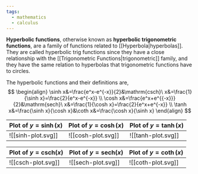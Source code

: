 ```yaml
---
tags:
  - mathematics
  - calculus
---
```

**Hyperbolic functions**, otherwise known as **hyperbolic trigonometric functions**, are a family of functions related to [[Hyperbola|hyperbolas]]. They are called hyperbolic trig functions since they have a close relationship with the [[Trigonometric Functions|trigonometric]] family, and they have the same relation to hyperbolas that trigonometric functions have to circles.

The hyperbolic functions and their definitions are,
$$
\begin{align}
\sinh x&=\frac{e^x-e^{-x}}{2}&\mathrm{csch}\ x&=\frac{1}{\sinh x}=\frac{2}{e^x-e^{-x}} \\
\cosh x&=\frac{e^x+e^{{-x}}}{2}&\mathrm{sech}\ x&=\frac{1}{\cosh x}=\frac{2}{e^x+e^{-x}} \\
\tanh x&=\frac{\sinh x}{\cosh x}&\coth x&=\frac{\cosh x}{\sinh x}
\end{align}
$$

| Plot of $y=\sinh(x)$ | Plot of $y=\cosh(x)$ | Plot of $y=\tanh(x)$ |
| -------------------- | -------------------- | -------------------- |
| ![[sinh-plot.svg]]   | ![[cosh-plot.svg]]   | ![[tanh-plot.svg]]   |

| Plot of $y=\mathrm{csch}(x)$ | Plot of $y=\mathrm{sech}(x)$ | Plot of $y=\coth(x)$ |
| ---------------------------- | ---------------------------- | -------------------- |
| ![[csch-plot.svg]]           | ![[sech-plot.svg]]           | ![[coth-plot.svg]]   |
